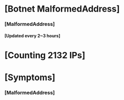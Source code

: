 # [Botnet MalformedAddress]
### [MalformedAddress]
#### [Updated every 2~3 hours]

# [Counting 2132 IPs]

# [Symptoms] 
###   [MalformedAddress]
